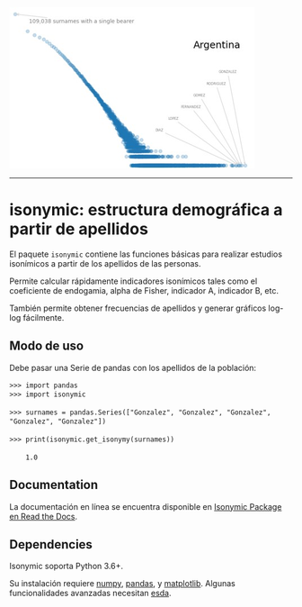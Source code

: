 <img src="https://raw.githubusercontent.com/LeoMorales/isonymic-package/main/static/images/simple-image.jpg"><br>

--------------------------------------

isonymic: estructura demográfica a partir de apellidos
=======================================

El paquete `isonymic` contiene las funciones básicas para realizar estudios isonímicos a partir de los apellidos de las personas.

Permite calcular rápidamente indicadores isonímicos tales como el coeficiente de endogamia, alpha de Fisher, indicador A, indicador B, etc.

También permite obtener frecuencias de apellidos y generar gráficos log-log fácilmente.


Modo de uso
-------------

Debe pasar una Serie de pandas con los apellidos de la población:

    >>> import pandas
    >>> import isonymic

    >>> surnames = pandas.Series(["Gonzalez", "Gonzalez", "Gonzalez", "Gonzalez", "Gonzalez"])
    
    >>> print(isonymic.get_isonymy(surnames))

        1.0


Documentation
-------------

La documentación en línea se encuentra disponible en [Isonymic Package en Read the Docs](https://isonymic-package.readthedocs.io/en/latest/).


Dependencies
------------

Isonymic soporta Python 3.6+.

Su instalación requiere [numpy](https://numpy.org/), [pandas](https://pandas.pydata.org/), y [matplotlib](https://matplotlib.org/). Algunas funcionalidades avanzadas necesitan  [esda](https://pysal.org/esda/).
